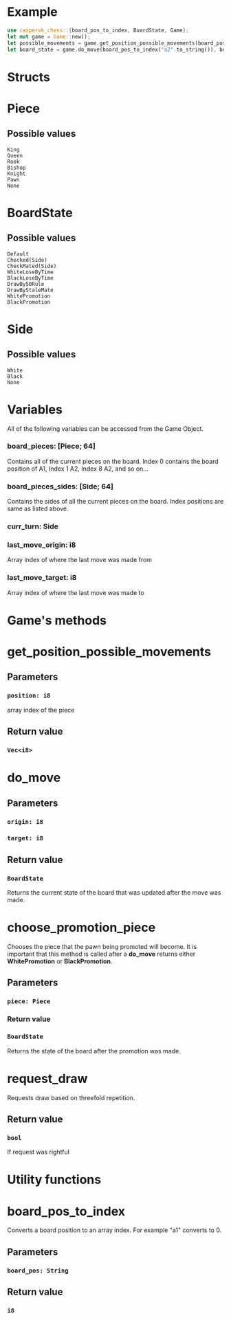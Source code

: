# **Example**
```rust
use caspervk_chess::{board_pos_to_index, BoardState, Game};
let mut game = Game::new();
let possible_movements = game.get_position_possible_movements(board_pos_to_index("a2".to_string()));
let board_state = game.do_move(board_pos_to_index("a2".to_string()), board_pos_to_index("a4".to_string()));
```
# **Structs**

# **Piece**
## **Possible values**
    King
    Queen
    Rook
    Bishop
    Knight
    Pawn
    None
# **BoardState**
## **Possible values**
    Default
    Checked(Side)
    CheckMated(Side)
    WhiteLoseByTime
    BlackLoseByTime
    DrawBy50Rule
    DrawByStaleMate
    WhitePromotion
    BlackPromotion
# **Side**
## **Possible values**
    White
    Black
    None
# **Variables**
All of the following variables can be accessed from the Game Object.
### **board_pieces: [Piece; 64]**
Contains all of the current pieces on the board. Index 0 contains the board position of A1, Index 1 A2, Index 8 A2, and so on...
### **board_pieces_sides: [Side; 64]**
Contains the sides of all the current pieces on the board. Index positions are same as listed above.
### **curr_turn: Side**
### **last_move_origin: i8** 
Array index of where the last move was made from
### **last_move_target: i8**
Array index of where the last move was made to

# **Game's methods**
# **get_position_possible_movements**
## **Parameters**
### ```position: i8```
array index of the piece
## **Return value**
###  ```Vec<i8>```
# **do_move**
## **Parameters**
### ```origin: i8```
### ```target: i8```
## **Return value**
###  ```BoardState```
Returns the current state of the board that was updated after the move was made.
# **choose_promotion_piece**
Chooses the piece that the pawn being promoted will become. It is important that this method is called after a **do_move** returns either **WhitePromotion** or **BlackPromotion**.
## **Parameters**
### ```piece: Piece```
### **Return value**
### ```BoardState```
Returns the state of the board after the promotion was made.
# **request_draw**
Requests draw based on threefold repetition.
## **Return value**
### ```bool```
If request was rightful
# **Utility functions**
# **board_pos_to_index** 
Converts a board position to an array index. For example "a1" converts to 0.
## **Parameters**
### ```board_pos: String```
## **Return value**
### ```i8```
